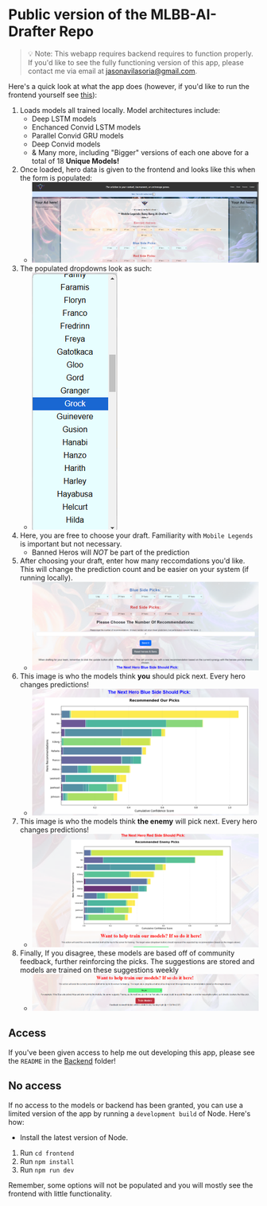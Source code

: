 # Public version of the MLBB-AI-Drafter Repo

> 💡 Note: This webapp requires backend requires to function properly. If you'd like to see the fully functioning version of this app, please contact me via email at jasonavilasoria@gmail.com.

Here's a quick look at what the app does (however, if you'd like to run the frontend yourself see [this](#no-access)):

1. Loads models all trained locally. Model architectures include:
    - Deep LSTM models
    - Enchanced Convid LSTM models
    - Parallel Convid GRU models
    - Deep Convid models
    - & Many more, including "Bigger" versions of each one above for a total of 18 <strong> Unique Models!</strong>
2. Once loaded, hero data is given to the frontend and looks like this when the form is populated:
    - ![MainImage](/img/main.png) 
3. The populated dropdowns look as such:
    - ![PopImage](/img/pop.png)
4. Here, you are free to choose your draft. Familiarity with `Mobile Legends` is important but not necessary.
    - Banned Heros will *NOT* be part of the prediction
5. After choosing your draft, enter how many reccomdations you'd like. This will change the prediction count and be easier on your system (if running locally).
    - ![Main2Image](/img/main2.png)
6. This image is who the models think **you** should pick next. Every hero changes predictions! 
    - ![Main3Image](/img/main3.png)
7. This image is who the models think **the enemy** will pick next. Every hero changes predictions! 
    - ![Main4Image](/img/main4.png)
8. Finally, If you disagree, these models are based off of community feedback, further reinforcing the picks. The suggestions are stored and models are trained on these suggestions weekly
    - ![Main5Image](/img/main5.png)


## Access

If you've been given access to help me out developing this app, please see the `README` in the [Backend](/backend/README.MD) folder!

## No access

If no access to the models or backend has been granted, you can use a limited version of the app by running a `development build` of Node. Here's how:
* Install the latest version of Node.
1. Run `cd frontend`
2. Run `npm install`
3. Run `npm run dev`

Remember, some options will not be populated and you will mostly see the frontend with little functionality.